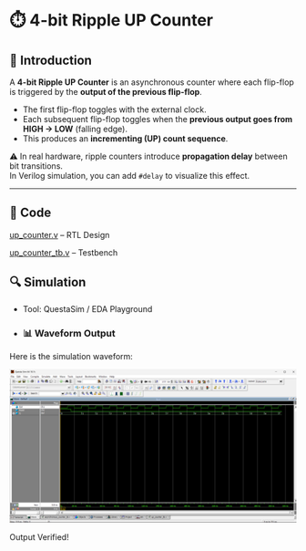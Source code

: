 # ⏱️ 4-bit Ripple UP Counter

## 📘 Introduction
A **4-bit Ripple UP Counter** is an asynchronous counter where each flip-flop is triggered by the **output of the previous flip-flop**.  
- The first flip-flop toggles with the external clock.  
- Each subsequent flip-flop toggles when the **previous output goes from HIGH → LOW** (falling edge).  
- This produces an **incrementing (UP) count sequence**.  

⚠️ In real hardware, ripple counters introduce **propagation delay** between bit transitions.  
In Verilog simulation, you can add `#delay` to visualize this effect.  

---
## 📝 Code

[up_counter.v](up_counter.v) – RTL Design  

[up_counter_tb.v](up_counter_tb.v) – Testbench  



## 🔍 Simulation

- Tool: QuestaSim / EDA Playground  

- ### 📊 Waveform Output

Here is the simulation waveform:  

![Waveform](up_counter_waveform.png)



Output Verified!


